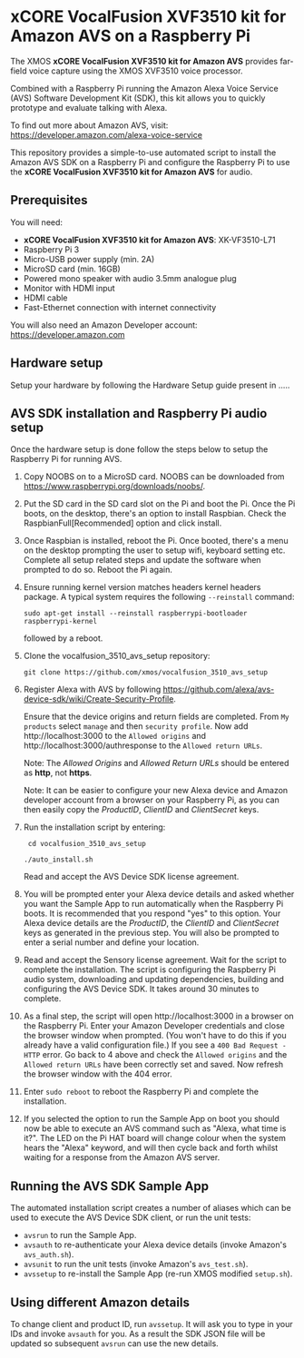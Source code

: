 # xCORE VocalFusion XVF3510 kit for Amazon AVS on a Raspberry Pi

The XMOS **xCORE VocalFusion XVF3510 kit for Amazon AVS** provides far-field voice capture using the XMOS XVF3510 voice processor.

Combined with a Raspberry Pi running the Amazon Alexa Voice Service (AVS) Software Development Kit (SDK), this kit allows you to quickly prototype and evaluate talking with Alexa.

To find out more about Amazon AVS, visit: https://developer.amazon.com/alexa-voice-service

This repository provides a simple-to-use automated script to install the Amazon AVS SDK on a Raspberry Pi and configure the Raspberry Pi to use the **xCORE VocalFusion XVF3510 kit for Amazon AVS** for audio.

## Prerequisites
You will need:

- **xCORE VocalFusion XVF3510 kit for Amazon AVS**: XK-VF3510-L71
- Raspberry Pi 3
- Micro-USB power supply (min. 2A)
- MicroSD card (min. 16GB)
- Powered mono speaker with audio 3.5mm analogue plug
- Monitor with HDMI input
- HDMI cable
- Fast-Ethernet connection with internet connectivity

You will also need an Amazon Developer account: https://developer.amazon.com

## Hardware setup
Setup your hardware by following the Hardware Setup guide present in .....

## AVS SDK installation and Raspberry Pi audio setup
Once the hardware setup is done follow the steps below to setup the Raspberry Pi for running AVS.

1. Copy NOOBS on to a MicroSD card. NOOBS can be downloaded from https://www.raspberrypi.org/downloads/noobs/.

2. Put the SD card in the SD card slot on the Pi and boot the Pi. Once the Pi boots, on the desktop, there's an option to install Raspbian. Check the RaspbianFull[Recommended] option and click install.

3. Once Raspbian is installed, reboot the Pi. Once booted, there's a menu on the desktop prompting the user to setup wifi, keyboard setting etc. Complete all setup related steps and update the software when prompted to do so. Reboot the Pi again.

4. Ensure running kernel version matches headers kernel headers package. A typical system requires the following `--reinstall` command:

   ```sudo apt-get install --reinstall raspberrypi-bootloader raspberrypi-kernel```

   followed by a reboot.

5. Clone the vocalfusion_3510_avs_setup repository:

   ```git clone https://github.com/xmos/vocalfusion_3510_avs_setup```

6. Register Alexa with AVS by following https://github.com/alexa/avs-device-sdk/wiki/Create-Security-Profile.

   Ensure that the device origins and return fields are completed. From `My products` select `manage` and then `security profile`. Now add http://localhost:3000 to the `Allowed origins` and http://localhost:3000/authresponse to the `Allowed return URLs`. 
   
   Note: The *Allowed Origins* and *Allowed Return URLs* should be entered as **http**, not **https**.

   Note: It can be easier to configure your new Alexa device and Amazon developer account from a browser on your Raspberry Pi, as you can then easily copy the *ProductID*, *ClientID* and *ClientSecret* keys.

7. Run the installation script by entering:

   ``` cd vocalfusion_3510_avs_setup```

   ```./auto_install.sh```

   Read and accept the AVS Device SDK license agreement.

8. You will be prompted enter your Alexa device details and asked whether you want the Sample App to run automatically when the Raspberry Pi boots. It is recommended that you respond "yes" to this option. Your Alexa device details are the *ProductID*, the *ClientID* and *ClientSecret* keys as generated in the previous step. You will also be prompted to enter a serial number and define your location.

9. Read and accept the Sensory license agreement. Wait for the script to complete the installation. The script is configuring the Raspberry Pi audio system, downloading and updating dependencies, building and configuring the AVS Device SDK. It takes around 30 minutes to complete.

8. As a final step, the script will open http://localhost:3000 in a browser on the Raspberry Pi. Enter your Amazon Developer credentials and close the browser window when prompted. (You won't have to do this if you already have a valid configuration file.) If you see a `400 Bad Request - HTTP` error. Go back to 4 above and check the `Allowed origins` and the `Allowed return URLs` have been correctly set and saved. Now refresh the browser window with the 404 error.

10. Enter `sudo reboot` to reboot the Raspberry Pi and complete the installation.

11. If you selected the option to run the Sample App on boot you should now be able to execute an AVS command such as "Alexa, what time is it?". The LED on the Pi HAT board will change colour when the system hears the "Alexa" keyword, and will then cycle back and forth whilst waiting for a response from the Amazon AVS server.

## Running the AVS SDK Sample App
The automated installation script creates a number of aliases which can be used to execute the AVS Device SDK client, or run the unit tests:
- `avsrun` to run the Sample App.
- `avsauth` to re-authenticate your Alexa device details (invoke Amazon's `avs_auth.sh`).
- `avsunit` to run the unit tests (invoke Amazon's `avs_test.sh`).
- `avssetup` to re-install the Sample App (re-run XMOS modified `setup.sh`).

## Using different Amazon details
To change client and product ID, run `avssetup`. It will ask you to type in your IDs and invoke `avsauth` for you. As a result the SDK JSON file will be updated so subsequent `avsrun` can use the new details.

